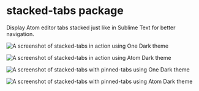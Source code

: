 # stacked-tabs package

Display Atom editor tabs stacked just like in Sublime Text for better navigation.

![A screenshot of stacked-tabs in action using One Dark theme](https://user-images.githubusercontent.com/1473433/29497961-5d615754-85ea-11e7-9d71-6c1f678e8f34.png)

![A screenshot of stacked-tabs in action using Atom Dark theme](https://user-images.githubusercontent.com/1473433/29497960-5d5ada6e-85ea-11e7-829e-808a0159bf33.png)

![A screenshot of stacked-tabs with pinned-tabs using One Dark theme](https://user-images.githubusercontent.com/1473433/29497958-5d46045e-85ea-11e7-9990-3a953f2692f9.png)

![A screenshot of stacked-tabs with pinned-tabs using Atom Dark theme](https://user-images.githubusercontent.com/1473433/29497959-5d541f80-85ea-11e7-8210-66731fe638f7.png)
